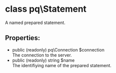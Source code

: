 # class pq\Statement

A named prepared statement.

## Properties:

* public (readonly) pq\Connection $connection  
  The connection to the server.
* public (readonly) string $name  
  The identifiying name of the prepared statement.

